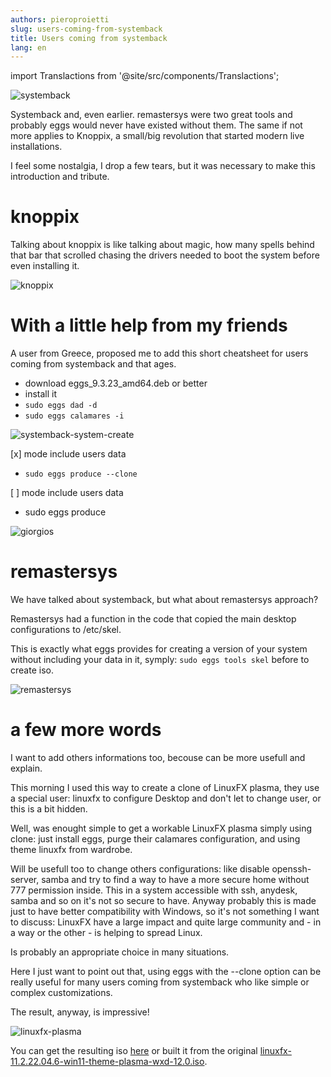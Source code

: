 ```yaml
---
authors: pieroproietti
slug: users-coming-from-systemback
title: Users coming from systemback
lang: en
---
```

import Translactions from '@site/src/components/Translactions';

<Translactions path="blog/users-coming-from-systemback"/>

![systemback](/images/about-systemback.png)

Systemback and, even earlier. remastersys were two great tools and probably eggs would never have existed without them. The same if not more applies to Knoppix, a small/big revolution that started modern live installations.

I feel some nostalgia, I drop a few tears, but it was necessary to make this introduction and tribute.

# knoppix
Talking about knoppix is like talking about magic, how many spells behind that bar that scrolled chasing the drivers needed to boot the system before even installing it.

![knoppix](/images/knoppix-logo.png)

# With a little help from my friends

A user from Greece, proposed me to add this short cheatsheet for users coming from systemback and that ages.


* download eggs_9.3.23_amd64.deb or better
* install it
* ```sudo eggs dad -d```
* ```sudo eggs calamares -i```

![systemback-system-create](/images/systemback-system-create.png)

[x] mode include users data

* ```sudo eggs produce --clone```


[ ] mode include users data

* sudo eggs produce

![giorgios](/images/giorgios.png)

# remastersys
We have talked about systemback, but what about remastersys approach?

Remastersys had a function in the code that copied the main desktop configurations to /etc/skel.

This is exactly what eggs provides for creating a version of your system without including your data in it, symply: ```sudo eggs tools skel``` before to create iso.

![remastersys](/images/remastersys.webp)


# a few more words
I want to add others informations too, becouse can be more usefull and explain.

This morning I used this way to create a clone of LinuxFX plasma, they  use a special user: linuxfx to configure Desktop and don't let to change user, or this is a bit hidden.

Well, was enought simple to get a workable LinuxFX plasma simply using clone: just install eggs, purge their calamares configuration, and using theme linuxfx from wardrobe.

Will be usefull too to change others configurations: like disable openssh-server, samba and try to find a way to have a more secure home without 777 permission inside. This in a system accessible with ssh, anydesk, samba and so on it's not so secure to have. Anyway probably this is made just to have better compatibility with Windows, so it's not something I want to discuss: LinuxFX have a large impact and quite large community and - in a way or the other - is helping to spread Linux.

Is probably an appropriate choice in many situations.

Here I just want to point out that, using eggs with the --clone option can be really useful for many users coming from systemback who like simple or complex customizations.

The result, anyway, is impressive!

![linuxfx-plasma](/images/linuxfx-plasma.png)

You can get the resulting iso [here](https://sourceforge.net/projects/penguins-eggs/files/ISOS/linuxfx/) or built it from the original [linuxfx-11.2.22.04.6-win11-theme-plasma-wxd-12.0.iso](https://sourceforge.net/projects/linuxfxdevil/files/).





